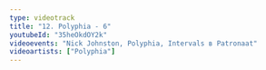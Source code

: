 ```yaml
---
type: videotrack
title: "12. Polyphia - 6"
youtubeId: "35heOkdOY2k"
videoevents: "Nick Johnston, Polyphia, Intervals в Patronaat"
videoartists: ["Polyphia"]
---
```


